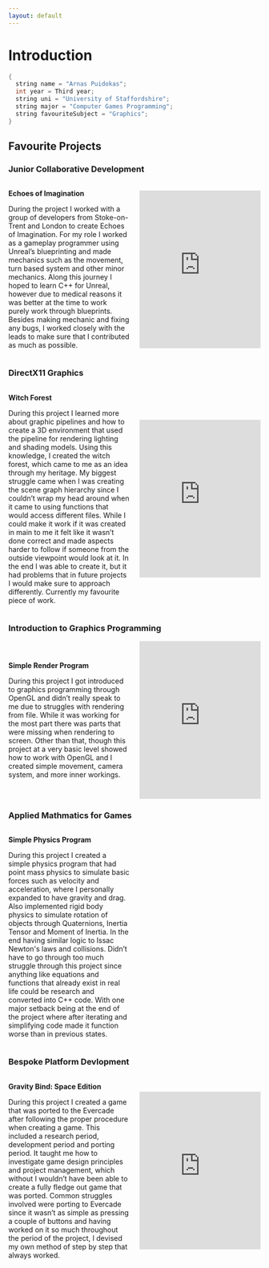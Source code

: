 ```yaml
---
layout: default
---
```


# Introduction

```c++
{
  string name = "Arnas Puidokas";
  int year = Third year;
  string uni = "University of Staffordshire";
  string major = "Computer Games Programming";
  string favouriteSubject = "Graphics";
}
```
## Favourite Projects 
### Junior Collaborative Development
<div style="display: flex; align-items: center;">
  <div style="flex: 1; padding-right: 20px;">
    <p><strong>Echoes of Imagination</strong></p>
    <p>During the project I worked with a group of developers from Stoke-on-Trent and London to create Echoes of Imagination. For my role I worked as a gameplay programmer using Unreal’s blueprinting and made mechanics such as the movement, turn based system and other minor mechanics. Along this journey I hoped to learn C++ for Unreal, however due to medical reasons it was better at the time to work purely work through blueprints. Besides making mechanic and fixing any bugs, I worked closely with the leads to make sure that I contributed as much as possible.</p>
  </div>
  <div style="flex: 1;">
    <iframe width="100%" height="315" 
      src="https://www.youtube.com/embed/1EM_pRcLbC0" 
      frameborder="0" 
      allowfullscreen>
    </iframe>
  </div>
</div>


### DirectX11 Graphics 
<div style="display: flex; align-items: center;">
  <div style="flex: 1; padding-right: 20px;">
    <p><strong>Witch Forest</strong></p>
    <p>During this project I learned more about graphic pipelines and how to create a 3D environment that used the pipeline for rendering lighting and shading models. Using this knowledge, I created the witch forest, which came to me as an idea through my heritage. My biggest struggle came when I was creating the scene graph hierarchy since I couldn’t wrap my head around when it came to using functions that would access different files. While I could make it work if it was created in main to me it felt like it wasn’t done correct and made aspects harder to follow if someone from the outside viewpoint would look at it. In the end I was able to create it, but it had problems that in future projects I would make sure to approach differently. Currently my favourite piece of work.</p>
  </div>
  <div style="flex: 1;">
    <iframe width="100%" height="315" 
      src="https://www.youtube.com/embed/hXlKtwVcpxY" 
      frameborder="0" 
      allowfullscreen>
    </iframe>
  </div>
</div>


### Introduction to Graphics Programming
<div style="display: flex; align-items: center;">
  <div style="flex: 1; padding-right: 20px;">
    <p><strong>Simple Render Program</strong></p>
    <p>During this project I got introduced to graphics programming through OpenGL and didn’t really speak to me due to struggles with rendering from file. While it was working for the most part there was parts that were missing when rendering to screen. Other than that, though this project at a very basic level showed how to work with OpenGL and I created simple movement, camera system, and more inner workings.</p>
  </div>
  <div style="flex: 1;">
    <iframe width="100%" height="315" 
      src="https://www.youtube.com/embed/Kt8N6w_XSY0" 
      frameborder="0" 
      allowfullscreen>
    </iframe>
  </div>
</div>


### Applied Mathmatics for Games
<div style="display: flex; align-items: center;">
  <div style="flex: 1; padding-right: 20px;">
    <p><strong>Simple Physics Program</strong></p>
    <p>During this project I created a simple physics program that had point mass physics to simulate basic forces such as velocity and acceleration, where I personally expanded to have gravity and drag. Also implemented rigid body physics to simulate rotation of objects through Quaternions, Inertia Tensor and Moment of Inertia. In the end having similar logic to Issac Newton's laws and collisions. Didn’t have to go through too much struggle through this project since anything like equations and functions that already exist in real life could be research and converted into C++ code. With one major setback being at the end of the project where after iterating and simplifying code made it function worse than in previous states.</p>
  </div>
  <div style="flex: 1;">
 
  </div>
</div>


### Bespoke Platform Devlopment
<div style="display: flex; align-items: center;">
  <div style="flex: 1; padding-right: 20px;">
    <p><strong>Gravity Bind: Space Edition</strong></p>
    <p>During this project I created a game that was ported to the Evercade after following the proper procedure when creating a game. This included a research period, development period and porting period. It taught me how to investigate game design principles and project management, which without I wouldn’t have been able to create a fully fledge out game that was ported. Common struggles involved were porting to Evercade since it wasn’t as simple as pressing a couple of buttons and having worked on it so much throughout the period of the project, I devised my own method of step by step that always worked.</p>
  </div>
  <div style="flex: 1;">
    <iframe width="100%" height="315" 
      src="https://www.youtube.com/embed/FTKs_DLZeZY" 
      frameborder="0" 
      allowfullscreen>
    </iframe>
  </div>
</div>
